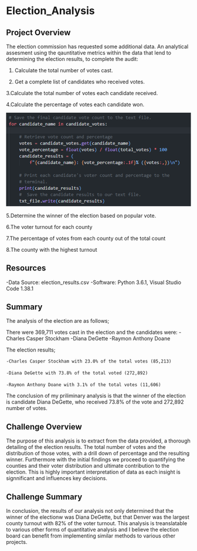 # Election_Analysis

## Project Overview
  The election commission has requested some additional data. An analytical assesment using the qauntitative metrics within the data that lend to determining the election results, to complete the audit:


  1. Calculate the total number of votes cast.

  2. Get a complete list of candidates who received votes.

  3.Calculate the total number of votes each candidate received.
  
  4.Calculate the percentage of votes each candidate won.
  
  ![Candidate_counts](https://github.com/Jonjos95/Election_Analysis/blob/main/Candidate_counts.png?raw=true)

  5.Determine the winner of the election based on popular vote.

  6.The voter turnout for each county

  7.The percentage of votes from each county out of the total count

  8.The county with the highest turnout

## Resources
-Data Source: election_results.csv
-Software: Python 3.6.1, Visual Studio Code 1.38.1

## Summary

The analysis of the election are as follows;

There were 369,711 votes cast in the election and the candidates were: 
    -Charles Casper Stockham
    -Diana DeGette 
    -Raymon Anthony Doane

The election results;

    -Charles Casper Stockham with 23.0% of the total votes (85,213)

    -Diana DeGette with 73.8% of the total voted (272,892)
  
    -Raymon Anthony Doane with 3.1% of the total votes (11,606)

The conclusion of my priliminary analysis is that the winner of the election is candidate Diana DeGette, who received 73.8% of the vote and 272,892 number of votes.

## Challenge Overview

The purpose of this analysis is to extract from the data provided, a thorough detailing of the election results. The total number of votes and the distribution of those votes, with a drill down of percentage and the resulting winner. Furthermore with the initial findings we proceed to quantifying the counties and their voter distribution and ultimate contribution to the election. This is highly important interpretation of data as each insight is signnificant and influences key decisions.

## Challenge Summary

In conclusion, the results of our analysis not only determined that the winner of the electionw was Diana DeGette, but that Denver was the largest county turnout with 82% of the voter turnout. This analysis is treanslatable to various other forms of quantitative analysis and I believe the election board can benefit from implementing similar methods to various other projects. 
